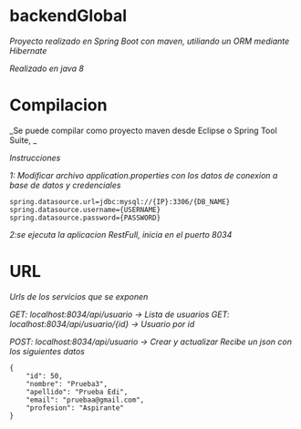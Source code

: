# backendGlobal

_Proyecto realizado en Spring Boot con maven, utiliando un ORM mediante Hibernate_

_Realizado en java 8_

# Compilacion

_Se puede compilar como proyecto maven desde Eclipse o Spring Tool Suite, _

_Instrucciones_

_1: Modificar archivo application.properties con los datos de conexion a base de datos y credenciales_

```
spring.datasource.url=jdbc:mysql://{IP}:3306/{DB_NAME}
spring.datasource.username={USERNAME}
spring.datasource.password={PASSWORD}
```

_2:se ejecuta la aplicacion RestFull, inicia en el puerto 8034_

# URL

_Urls de los servicios que se exponen_

_GET: localhost:8034/api/usuario -> Lista de usuarios_
_GET: localhost:8034/api/usuario/{id} -> Usuario por id_

_POST: localhost:8034/api/usuario -> Crear y actualizar_
_Recibe un json con los siguientes datos_

```
{
    "id": 50,
    "nombre": "Prueba3",
    "apellido": "Prueba Edi",
    "email": "pruebaa@gmail.com",
    "profesion": "Aspirante"
}
```
